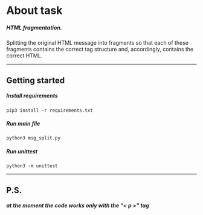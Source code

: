 # About task

##### HTML fragmentation.
Splitting the original HTML message into fragments so that each of these fragments 
contains the correct tag structure and, accordingly, contains the correct HTML.
____________________________________________________

## Getting started

##### Install requirements
```
pip3 install -r requirements.txt
```

##### Run main file
```
python3 msg_split.py
```

##### Run unittest
```
python3 -m unittest
```

____________________________________________________
## P.S.

##### at the moment the code works only with the "< p >" tag
